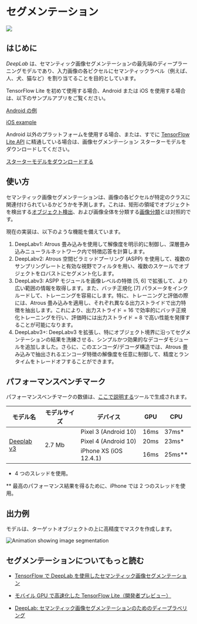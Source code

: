 # セグメンテーション

<img src="../images/segmentation.png" class="attempt-right">

## はじめに

*DeepLab* は、セマンティック画像セグメンテーションの最先端のディープラーニングモデルであり、入力画像の各ピクセルにセマンティックラベル（例えば、人、犬、猫など）を割り当てることを目的としています。

TensorFlow Lite を初めて使用する場合、Android または iOS を使用する場合は、以下のサンプルアプリをご覧ください。

<a class="button button-primary" href="https://github.com/tensorflow/examples/tree/master/lite/examples/image_segmentation/android">Android の例</a>

<a class="button button-primary" href="https://github.com/tensorflow/examples/tree/master/lite/examples/image_segmentation/ios">iOS example</a>

Android 以外のプラットフォームを使用する場合、または、すでに <a href="https://www.tensorflow.org/api_docs/python/tf/lite">TensorFlow Lite API</a> に精通している場合は、画像セグメンテーション スターターモデルをダウンロードしてください。

<a class="button button-primary" href="https://tfhub.dev/tensorflow/lite-model/deeplabv3/1/metadata/2?lite-format=tflite">スターターモデルをダウンロードする</a>

## 使い方

セマンティック画像セグメンテーションは、画像の各ピクセルが特定のクラスに関連付けられているかどうかを予測します。これは、矩形の領域でオブジェクトを検出する<a href="../object_detection/overview.md">オブジェクト検出</a>、および画像全体を分類する<a href="../image_classification/overview.md">画像分類</a>とは対照的です。

現在の実装は、以下のような機能を備えています。

<ol>
  <li>DeepLabv1: Atrous 畳み込みを使用して解像度を明示的に制御し、深層畳み込みニューラルネットワーク内で特徴応答を計算します。</li>
  <li>DeepLabv2: Atrous 空間ピラミッドプーリング (ASPP) を使用して、複数のサンプリングレートと有効な視野でフィルタを用い、複数のスケールでオブジェクトをロバストにセグメント化します。</li>
  <li>DeepLabv3: ASPP モジュールを画像レベルの特徴 [5, 6] で拡張して、より広い範囲の情報を取得します。また、バッチ正規化 [7] パラメータをインクルードして、トレーニングを容易にします。特に、トレーニングと評価の際には、Atrous 畳み込みを適用し、それぞれ異なる出力ストライドで出力特徴を抽出します。これにより、出力ストライド = 16 で効率的にバッチ正規化トレーニングを行い、評価時には出力ストライド = 8 で高い性能を発揮することが可能になります。</li>
  <li>DeepLabv3+: DeepLabv3 を拡張し、特にオブジェクト境界に沿ってセグメンテーションの結果を洗練させる、シンプルかつ効果的なデコーダモジュールを追加しました。さらに、このエンコーダ/デコーダ構造では、Atrous 畳み込みで抽出されるエンコーダ特徴の解像度を任意に制御して、精度とランタイムをトレードオフすることができます。</li>
</ol>

## パフォーマンスベンチマーク

パフォーマンスベンチマークの数値は、[ここで説明する](https://www.tensorflow.org/lite/performance/benchmarks)ツールで生成されます。

<table>
  <thead>
    <tr>
      <th>モデル名</th>
      <th>モデルサイズ</th>
      <th>デバイス</th>
      <th>GPU</th>
      <th>CPU</th>
    </tr>
  </thead>
  <tr>
    <td rowspan="3"><a href="https://tfhub.dev/tensorflow/lite-model/deeplabv3/1/metadata/2?lite-format=tflite">Deeplab v3</a></td>
    <td rowspan="3">       2.7 Mb     </td>
    <td>Pixel 3 (Android 10)</td>
    <td>16ms</td>
    <td>37ms*</td>
  </tr>
   <tr>
     <td>Pixel 4 (Android 10)</td>
    <td>20ms</td>
    <td>23ms*</td>
  </tr>
   <tr>
     <td>iPhone XS (iOS 12.4.1)</td>
     <td>16ms</td>
    <td>25ms**</td>
  </tr>
</table>

* 4 つのスレッドを使用。

** 最高のパフォーマンス結果を得るために、iPhone では 2 つのスレッドを使用。

## 出力例

モデルは、ターゲットオブジェクトの上に高精度でマスクを作成します。

 <img alt="Animation showing image segmentation" src="https://github.com/tensorflow/docs-l10n/blob/master/site/ja/lite/models/segmentation/images/segmentation.gif?raw=true" class="">

## セグメンテーションについてもっと読む

<ul>
  <li><p data-md-type="paragraph"><a href="https://ai.googleblog.com/2018/03/semantic-image-segmentation-with.html">TensorFlow で DeepLab を使用したセマンティック画像セグメンテーション</a></p></li>
  <li><p data-md-type="paragraph"><a href="https://medium.com/tensorflow/tensorflow-lite-now-faster-with-mobile-gpus-developer-preview-e15797e6dee7">モバイル GPU で高速化した TensorFlow Lite（開発者プレビュー）</a></p></li>
  <li><p data-md-type="paragraph"><a href="https://github.com/tensorflow/models/tree/master/research/deeplab">DeepLab: セマンティック画像セグメンテーションのためのディープラベリング</a></p></li>
</ul>
